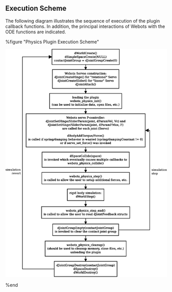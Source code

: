 ## Execution Scheme

The following diagram illustrates the sequence of execution of the plugin
callback functions. In addition, the principal interactions of Webots with the
ODE functions are indicated.

%figure "Physics Plugin Execution Scheme"

![Physics Plugin Execution Scheme](pdf/physics_execution_scheme.pdf.png)

%end

